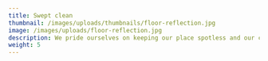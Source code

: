 ```yaml
---
title: Swept clean
thumbnail: /images/uploads/thumbnails/floor-reflection.jpg
image: /images/uploads/floor-reflection.jpg
description: We pride ourselves on keeping our place spotless and our customers happy
weight: 5
---
```



